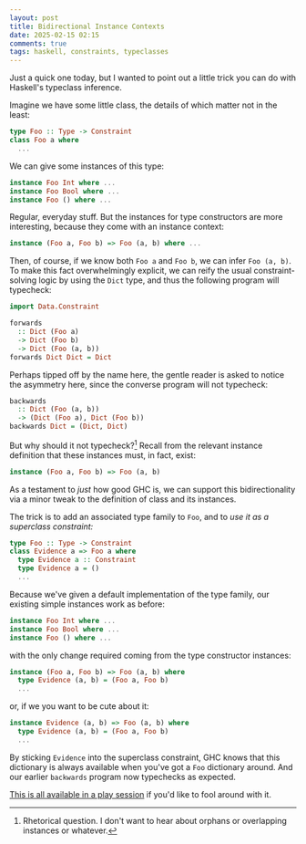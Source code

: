 ```yaml
---
layout: post
title: Bidirectional Instance Contexts
date: 2025-02-15 02:15
comments: true
tags: haskell, constraints, typeclasses
---
```


Just a quick one today, but I wanted to point out a little trick you can do with
Haskell's typeclass inference.

Imagine we have some little class, the details of which matter not in the least:

```haskell
type Foo :: Type -> Constraint
class Foo a where
  ...
```

We can give some instances of this type:

```haskell
instance Foo Int where ...
instance Foo Bool where ...
instance Foo () where ...
```

Regular, everyday stuff. But the instances for type constructors are more
interesting, because they come with an instance context:

```haskell
instance (Foo a, Foo b) => Foo (a, b) where ...
```

Then, of course, if we know both `Foo a` and `Foo b`, we can infer `Foo (a, b)`.
To make this fact overwhelmingly explicit, we can reify the usual
constraint-solving logic by using the `Dict` type, and thus the following
program will typecheck:

```haskell
import Data.Constraint

forwards
  :: Dict (Foo a)
  -> Dict (Foo b)
  -> Dict (Foo (a, b))
forwards Dict Dict = Dict
```

Perhaps tipped off by the name here, the gentle reader is asked to notice the
asymmetry here, since the converse program will not typecheck:

```haskell
backwards
  :: Dict (Foo (a, b))
  -> (Dict (Foo a), Dict (Foo b))
backwards Dict = (Dict, Dict)
```

But why should it not typecheck?[^shut-up] Recall from the relevant instance
definition that these instances must, in fact, exist:

[^shut-up]: Rhetorical question. I don't want to hear about orphans or overlapping instances or whatever.

```haskell
instance (Foo a, Foo b) => Foo (a, b)
```

As a testament to *just* how good GHC is, we can support this bidirectionality
via a minor tweak to the definition of class and its instances.

The trick is to add an associated type family to `Foo`, and to *use it as
a superclass constraint:*

```haskell
type Foo :: Type -> Constraint
class Evidence a => Foo a where
  type Evidence a :: Constraint
  type Evidence a = ()
  ...
```

Because we've given a default implementation of the type family, our existing
simple instances work as before:

```haskell
instance Foo Int where ...
instance Foo Bool where ...
instance Foo () where ...
```

with the only change required coming from the type constructor instances:

```haskell
instance (Foo a, Foo b) => Foo (a, b) where
  type Evidence (a, b) = (Foo a, Foo b)
  ...
```

or, if we you want to be cute about it:

```haskell
instance Evidence (a, b) => Foo (a, b) where
  type Evidence (a, b) = (Foo a, Foo b)
  ...
```

By sticking `Evidence` into the superclass constraint, GHC knows that this
dictionary is always available when you've got a `Foo` dictionary around. And
our earlier `backwards` program now typechecks as expected.

[This is all available in a play
session](https://play.haskell.org/saved/YjCfxwNy) if you'd like to fool around
with it.

